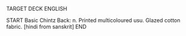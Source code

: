 TARGET DECK
ENGLISH

START
Basic
Chintz
Back: n. Printed multicoloured usu. Glazed cotton fabric. [hindi from sanskrit]
END
